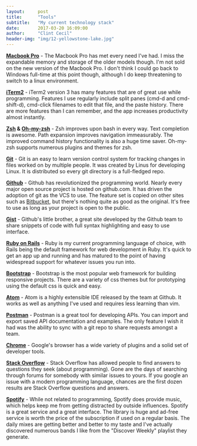 ```yaml
---
layout:     post
title:      "Tools"
subtitle:   "My current technology stack"
date:       2017-03-20 16:09:00
author:     "Clint Cecil"
header-img: "img/12-yellowstone-lake.jpg"
---
```


**[Macbook Pro](http://www.apple.com)** - The Macbook Pro has met every need I've had. I miss the expandable memory and storage of the older models though. I'm not sold on the new version of the Macbook Pro. I don't think I could go back to Windows full-time at this point though, although I do keep threatening to switch to a linux environment.

**[iTerm2](https://www.iterm2.com/documentation-highlights.html)** - iTerm2 version 3 has many features that are of great use while programming. Features I use regularly include split panes (cmd-d and cmd-shift-d), cmd-click filenames to edit that file, and the paste history. There are more features than I can remember, and the app increases productivity almost instantly.

**[Zsh](http://www.zsh.org/) & [Oh-my-zsh](https://github.com/robbyrussell/oh-my-zsh)** - Zsh improves upon bash in every way. Text completion is awesome. Path expansion improves navigation immeasurably. The improved command history functionality is also a huge time saver. Oh-my-zsh supports numerous plugins and themes for zsh.

**[Git](https://git-scm.com/)** - Git is an easy to learn version control system for tracking changes in files worked on by multiple people. It was created by Linus for developing Linux. It is distributed so every git directory is a full-fledged repo.

**[Github](http://www.github.com)** - Github has revolutionized the programming world. Nearly every major open source project is hosted on github.com. It has driven the adoption of git as the VCS to use. The feature set is copied on other sites such as [Bitbucket](http://www.bitbucket.org), but there's nothing quite as good as the original. It's free to use as long as your project is open to the public.

**[Gist](http://gist.github.com)** - Github's little brother, a great site developed by the Github team to share snippets of code with full syntax highlighting and easy to use interface.

**[Ruby on Rails](http://rubyonrails.org/)** - Ruby is my current programming language of choice, with Rails being the default framework for web development in Ruby. It's quick to get an app up and running and has matured to the point of having widespread support for whatever issues you run into.

**[Bootstrap](http://www.getbootstrap.com)** - Bootstrap is the most popular web framework for building responsive projects. There are a variety of css themes but for prototyping using the default css is quick and easy.

**[Atom](http://www.atom.io)** - Atom is a highly extensible IDE released by the team at Github. It works as well as anything I've used and requires less learning than vim.

**[Postman](http://www.getpostman.com)** - Postman is a great tool for developing APIs. You can import and export saved API documentation and examples. The only feature I wish it had was the ability to sync with a git repo to share requests amongst a team.

**[Chrome](http://chrome.google.com)** - Google's browser has a wide variety of plugins and a solid set of developer tools.

**[Stack Overflow](http://www.stackoverflow.com)** - Stack Overflow has allowed people to find answers to questions they seek (about programming). Gone are the days of searching through forums for somebody with similar issues to yours. If you google an issue with a modern programming language, chances are the first dozen results are Stack Overflow questions and answers.

**[Spotify](http://www.spotify.com)** - While not related to programming, Spotify does provide music, which helps keep me from getting distracted by outside influences. Spotify is a great service and a great interface. The library is huge and ad-free service is worth the price of the subscription if used on a regular basis. The daily mixes are getting better and better to my taste and I've actually discovered numerous bands I like from the "Discover Weekly" playlist they generate.
